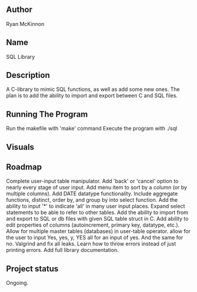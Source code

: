 ## Author
Ryan McKinnon

## Name
SQL Library

## Description
A C-library to mimic SQL functions, as well as add some new ones. The plan is to add the ability to import and export between C and SQL files.

## Running The Program
Run the makefile with 'make' command
Execute the program with ./sql

## Visuals

## Roadmap
Complete user-input table manipulator.
Add 'back' or 'cancel' option to nearly every stage of user input.
Add menu item to sort by a column (or by multiple columns).
Add DATE datatype functionality.
Include aggregate functions, distinct, order by, and group by into select function.
Add the ability to input '*' to indicate 'all' in many user input places.
Expand select statements to be able to refer to other tables.
Add the ability to import from and export to SQL or db files with given SQL table struct in C.
Add ability to edit properties of columns (autoincrement, primary key, datatype, etc.).
Allow for multiple master tables (databases) in user-table operator.
allow for the user to input Yes, yes, y, YES all for an input of yes. And the same for no.
Valgrind and fix all leaks.
Learn how to throw errors instead of just printing errors.
Add full library documentation.

## Project status
Ongoing.
